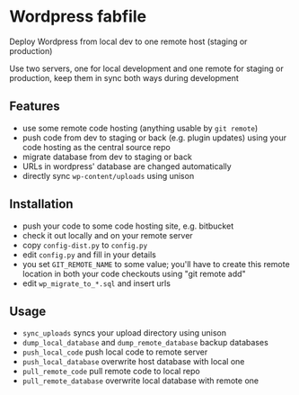# Wordpress fabfile

Deploy Wordpress from local dev to one remote host (staging or production)

Use two servers, one for local development and one remote for staging or
production, keep them in sync both ways during development

## Features

 * use some remote code hosting (anything usable by ``git remote``) 
 * push code from dev to staging or back (e.g. plugin updates) using your code
   hosting as the central source repo
 * migrate database from dev to staging or back
 * URLs in wordpress' database are changed automatically
 * directly sync ``wp-content/uploads`` using unison

## Installation

 * push your code to some code hosting site, e.g. bitbucket
 * check it out locally and on your remote server
 * copy ``config-dist.py`` to ``config.py``
 * edit ``config.py`` and fill in your details
 * you set ``GIT_REMOTE_NAME`` to some value; you'll have to create this remote
   location in both your code checkouts using "git remote add"
 * edit ``wp_migrate_to_*.sql`` and insert urls

## Usage

 * ``sync_uploads`` syncs your upload directory using unison
 * ``dump_local_database`` and ``dump_remote_database`` backup databases
 * ``push_local_code`` push local code to remote server
 * ``push_local_database`` overwrite host database with local one
 * ``pull_remote_code`` pull remote code to local repo
 * ``pull_remote_database`` overwrite local database with remote one